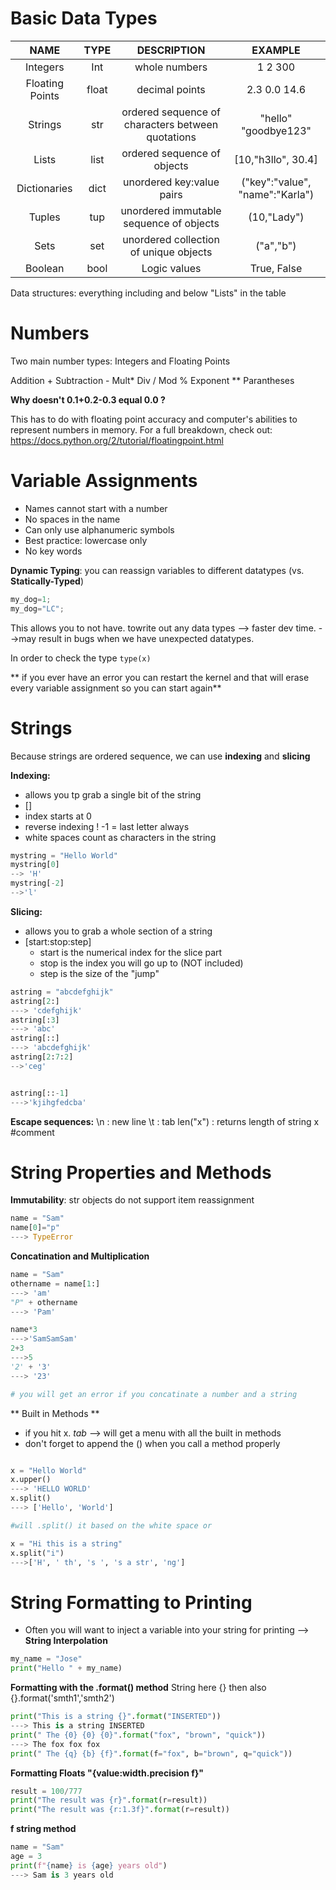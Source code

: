 


# Basic Data Types

| NAME | TYPE |DESCRIPTION|EXAMPLE
|:--:|:------:|:--:|:-:|
| Integers | Int | whole numbers| 1 2 300 |
|Floating Points| float| decimal points| 2.3 0.0 14.6|
|Strings| str| ordered sequence of characters between quotations|"hello" "goodbye123"|
|Lists|list|ordered sequence of objects| [10,"h3llo", 30.4]|
|Dictionaries| dict| unordered key:value pairs| ("key":"value", "name":"Karla")
|Tuples| tup| unordered immutable sequence of objects| (10,"Lady")|
|Sets| set| unordered collection of unique objects| ("a","b")
|Boolean| bool| Logic values| True, False|

Data structures: everything including and below "Lists" in the table


# Numbers
Two main number types: Integers and Floating Points

Addition +
Subtraction -
Mult*
Div /
Mod %
Exponent **
Parantheses

**Why doesn't 0.1+0.2-0.3 equal 0.0 ?**

This has to do with floating point accuracy and computer's abilities to represent numbers in memory. For a full breakdown, check out: https://docs.python.org/2/tutorial/floatingpoint.html

# Variable Assignments

* Names cannot start with a number
* No spaces in the name
* Can only use alphanumeric symbols
* Best practice: lowercase only
* No key words

**Dynamic Typing**: you can reassign variables to different datatypes
(vs. **Statically-Typed**)

  
```python
my_dog=1;
my_dog="LC";
```

This allows you to not have. towrite out any data types 
--> faster dev time.
-->may result in bugs when we have unexpected datatypes.

In order to check the type `type(x)`

** if you ever have an error you can restart the kernel and that will erase every variable assignment so you can start again**


# Strings
Because strings are ordered sequence, we can use **indexing** and **slicing**

**Indexing:** 
* allows you tp grab a single bit of the string
* []
* index starts at 0
* reverse indexing ! -1 = last letter always
* white spaces count as characters in the string

```python
mystring = "Hello World"
mystring[0]
--> 'H'
mystring[-2]
-->'l'
```

**Slicing:**
* allows you to grab a whole section of a string
* [start:stop:step]
	* start is the numerical index for the slice part
	* stop is the index you will go up to (NOT included)
	* step is the size of the "jump"

```python
astring = "abcdefghijk"
astring[2:]
---> 'cdefghijk'
astring[:3]
---> 'abc'
astring[::]
---> 'abcdefghijk'
astring[2:7:2]
-->'ceg'


astring[::-1]
--->'kjihgfedcba'
```

**Escape sequences:** 
\n : new line
\t : tab
len("x") : returns length of string x
#comment


# String Properties and Methods

**Immutability**: str objects do not support item reassignment
```python
name = "Sam"
name[0]="p"
---> TypeError
```

**Concatination and Multiplication**
```python
name = "Sam"
othername = name[1:]
---> 'am'
"P" + othername
---> 'Pam'

name*3
--->'SamSamSam'
2+3
--->5
'2' + '3'
---> '23'

# you will get an error if you concatinate a number and a string
```


** Built in Methods **

 - if you hit x. *tab* --> will get a menu with all the built in methods
 - don't forget to append the () when you call a method properly

```python

x = "Hello World"
x.upper()
---> 'HELLO WORLD'
x.split()
---> ['Hello', 'World']

#will .split() it based on the white space or

x = "Hi this is a string"
x.split("i")
--->['H', ' th', 's ', 's a str', 'ng']

```

# String Formatting to Printing

- Often you will want to inject a variable into your string for printing --> **String Interpolation**

```python
my_name = "Jose"
print("Hello " + my_name)
```

**Formatting with the .format() method**
String here {} then also {}.format('smth1','smth2')

```python
print("This is a string {}".format("INSERTED"))
---> This is a string INSERTED
print(" The {0} {0} {0}".format("fox", "brown", "quick"))
---> The fox fox fox
print(" The {q} {b} {f}".format(f="fox", b="brown", q="quick"))
```

**Formatting Floats "{value:width.precision f}"**
```python
result = 100/777
print("The result was {r}".format(r=result))
print("The result was {r:1.3f}".format(r=result))
```
**f string method**
```python
name = "Sam"
age = 3
print(f"{name} is {age} years old")
---> Sam is 3 years old


```
<!--stackedit_data:
eyJoaXN0b3J5IjpbLTE3NzkyNjI5MjYsMjEyNjA5ODEzNywxMD
czNzIzMzM5LC0yNzUxNTMzMyw4MjQwMzA1MDZdfQ==
-->